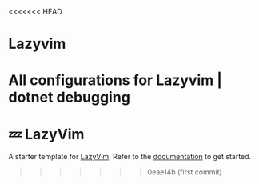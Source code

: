 <<<<<<< HEAD
# Lazyvim
All configurations for Lazyvim | dotnet debugging
=======
# 💤 LazyVim

A starter template for [LazyVim](https://github.com/LazyVim/LazyVim).
Refer to the [documentation](https://lazyvim.github.io/installation) to get started.
>>>>>>> 0eae14b (first commit)
